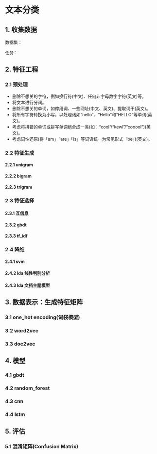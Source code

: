 # 文本分类

## 1. 收集数据

数据集：

任务：

## 2. 特征工程

### 2.1 预处理

* 删除不想关的字符，例如换行符(中文)、任何非字母数字字符(英文)等。
* 将文本进行分词。
* 删除不想关的单词，如停用词、一些网址(中文、英文)、提取词干(英文)。
* 将所有字符转换为小写，以处理诸如“hello”、“Hello”和“HELLO”等单词(英文)。
* 考虑将拼错的单词或拼写单词组合成一类(如：“cool”/“kewl”/“cooool”)(英文)。
* 考虑词性还原(将「am」「are」「is」等词语统一为常见形式「be」)(英文)。

### 2.2 特征生成

#### 2.2.1 unigram

#### 2.2.2 bigram

#### 2.2.3 trigram

### 2.3 特征选择

#### 2.3.1 互信息

#### 2.3.2 gbdt

#### 2.3.3 tf\_idf

### 2.4 降维

#### 2.4.1 svm

#### 2.4.2 lda 线性判别分析

#### 2.4.3 lda 文档主题模型

## 3. 数据表示：生成特征矩阵

### 3.1 one\_hot encoding(词袋模型)

### 3.2 word2vec

### 3.3 doc2vec

## 4. 模型

### 4.1 gbdt

### 4.2 random\_forest

### 4.3 cnn

### 4.4 lstm

## 5. 评估

### 5.1 混淆矩阵(Confusion Matrix)
